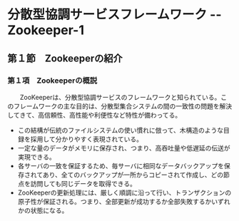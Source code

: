 # 分散型協調サービスフレームワーク -- Zookeeper-1

## 第１節　Zookeeperの紹介

### 第１項　Zookeeperの概説

　　ZooKeeperは、分散型協調サービスのフレームワークと知られている。このフレームワークの主な目的は、分散型集合システムの間の一致性の問題を解決してきて、高信頼性、高性能や利便性など特性が備わってる。

- この結構が伝統のファイルシステムの使い慣れに倣って、木構造のような目録を採用して分かりやすく表現されている。
- 一定な量のデータがメモリに保存され、つまり、高吞吐量や低遅延の伝送が実現できる。
- 各サーバの一致を保証するため、毎サーバに相同なデータバックアップを保存されてあり、全てのバックアップが一所からコピーされて作成し、どの節点を訪問しても同じデータを取得できる。
- ZooKeeperの更新処理には、厳しく順調に沿って行い、トランザクションの原子性が保証される。つまり、全部更新が成功するか全部失敗するかいずれかの状態になる。